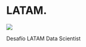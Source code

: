 # LATAM. 

![](https://github.com/caspoerer/LATAM-Carlos-Spoerer#:~:text=logo%2Dlatam%2Dairlines.png)

Desafío LATAM Data Scientist
